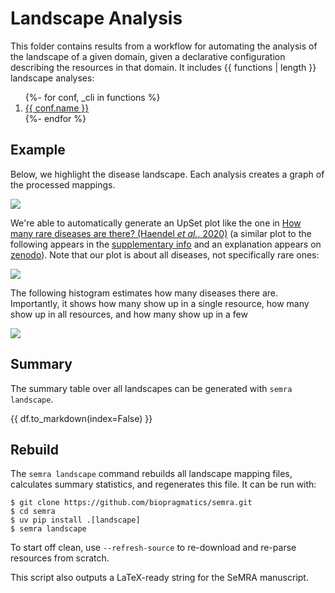 # Landscape Analysis

This folder contains results from a workflow for automating the analysis of the
landscape of a given domain, given a declarative configuration describing the
resources in that domain. It includes {{ functions | length }} landscape
analyses:

<ol>
{%- for conf, _cli in functions %}
<li><a href="{{ conf.key }}/">{{ conf.name }}</a></li>
{%- endfor %}
</ol>

## Example

Below, we highlight the disease landscape. Each analysis creates a graph of the
processed mappings.

![](disease/processed_graph.svg)

We're able to automatically generate an UpSet plot like the one in
[How many rare diseases are there? (Haendel _et al._, 2020)](https://doi.org/10.1038/d41573-019-00180-y)
(a similar plot to the following appears in the
[supplementary info](https://media.nature.com/original/magazine-assets/d41573-019-00180-y/17308594)
and an explanation appears on [zenodo](https://zenodo.org/records/3478576)).
Note that our plot is about all diseases, not specifically rare ones:

![](disease/processed_landscape_upset.svg)

The following histogram estimates how many diseases there are. Importantly, it
shows how many show up in a single resource, how many show up in all resources,
and how many show up in a few

![](disease/processed_landscape_histogram.svg)

## Summary

The summary table over all landscapes can be generated with `semra landscape`.

{{ df.to_markdown(index=False) }}

## Rebuild

The `semra landscape` command rebuilds all landscape mapping files, calculates
summary statistics, and regenerates this file. It can be run with:

```console
$ git clone https://github.com/biopragmatics/semra.git
$ cd semra
$ uv pip install .[landscape]
$ semra landscape
```

To start off clean, use `--refresh-source` to re-download and re-parse resources
from scratch.

This script also outputs a LaTeX-ready string for the SeMRA manuscript.
